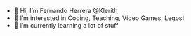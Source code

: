 - 👋 Hi, I’m Fernando Herrera @Klerith
- 👀 I’m interested in Coding, Teaching, Video Games, Legos!
- 🌱 I’m currently learning a lot of stuff

<!---
Klerith/Klerith is a ✨ special ✨ repository because its `README.md` (this file) appears on your GitHub profile.
You can click the Preview link to take a look at your changes.
--->
